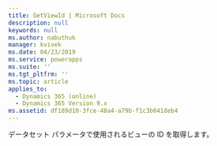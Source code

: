 ```yaml
---
title: GetViewId | Microsoft Docs
description: null
keywords: null
ms.author: nabuthuk
manager: kvivek
ms.date: 04/23/2019
ms.service: powerapps
ms.suite: ''
ms.tgt_pltfrm: ''
ms.topic: article
applies_to:
  - Dynamics 365 (online)
  - Dynamics 365 Version 9.x
ms.assetid: df189d10-3fce-48a4-a79b-f1c3b041deb4
---
```


データセット パラメータで使用されるビューの ID を取得します。